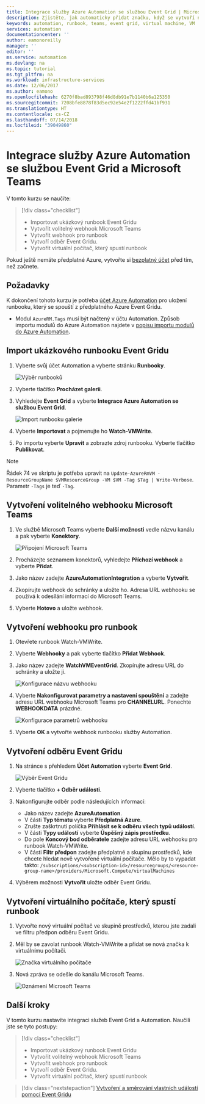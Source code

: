 ```yaml
---
title: Integrace služby Azure Automation se službou Event Grid | Microsoft Docs
description: Zjistěte, jak automaticky přidat značku, když se vytvoří nový virtuální počítač, a odeslat oznámení do Microsoft Teams.
keywords: automation, runbook, teams, event grid, virtual machine, VM
services: automation
documentationcenter: ''
author: eamonoreilly
manager: ''
editor: ''
ms.service: automation
ms.devlang: na
ms.topic: tutorial
ms.tgt_pltfrm: na
ms.workload: infrastructure-services
ms.date: 12/06/2017
ms.author: eamono
ms.openlocfilehash: 6270f8bad893798f46d8db91e7b1140b6a125350
ms.sourcegitcommit: 7208bfe8878f83d5ec92e54e2f1222ffd41bf931
ms.translationtype: HT
ms.contentlocale: cs-CZ
ms.lasthandoff: 07/14/2018
ms.locfileid: "39049860"
---
```

# <a name="integrate-azure-automation-with-event-grid-and-microsoft-teams"></a>Integrace služby Azure Automation se službou Event Grid a Microsoft Teams

V tomto kurzu se naučíte:

> [!div class="checklist"]
> * Importovat ukázkový runbook Event Gridu
> * Vytvořit volitelný webhook Microsoft Teams
> * Vytvořit webhook pro runbook
> * Vytvoří odběr Event Gridu.
> * Vytvořit virtuální počítač, který spustí runbook

Pokud ještě nemáte předplatné Azure, vytvořte si [bezplatný účet](https://azure.microsoft.com/free/?WT.mc_id=A261C142F) před tím, než začnete.

## <a name="prerequisites"></a>Požadavky

K dokončení tohoto kurzu je potřeba [účet Azure Automation](../automation/automation-offering-get-started.md) pro uložení runbooku, který se spouští z předplatného Azure Event Gridu.

* Modul `AzureRM.Tags` musí být načtený v účtu Automation. Způsob importu modulů do Azure Automation najdete v [popisu importu modulů do Azure Automation](../automation/automation-update-azure-modules.md).

## <a name="import-an-event-grid-sample-runbook"></a>Import ukázkového runbooku Event Gridu

1. Vyberte svůj účet Automation a vyberte stránku **Runbooky**.

   ![Výběr runbooků](./media/ensure-tags-exists-on-new-virtual-machines/select-runbooks.png)

2. Vyberte tlačítko **Procházet galerii**.

3. Vyhledejte **Event Grid** a vyberte **Integrace Azure Automation se službou Event Grid**.

    ![Import runbooku galerie](media/ensure-tags-exists-on-new-virtual-machines/gallery-event-grid.png)

4. Vyberte **Importovat** a pojmenujte ho **Watch-VMWrite**.

5. Po importu vyberte **Upravit** a zobrazte zdroj runbooku. Vyberte tlačítko **Publikovat**.

> [!NOTE]
> Řádek 74 ve skriptu je potřeba upravit na `Update-AzureRmVM -ResourceGroupName $VMResourceGroup -VM $VM -Tag $Tag | Write-Verbose`. Parametr `-Tags` je teď `-Tag`.

## <a name="create-an-optional-microsoft-teams-webhook"></a>Vytvoření volitelného webhooku Microsoft Teams

1. Ve službě Microsoft Teams vyberte **Další možnosti** vedle názvu kanálu a pak vyberte **Konektory**.

    ![Připojení Microsoft Teams](media/ensure-tags-exists-on-new-virtual-machines/teams-webhook.png)

2. Procházejte seznamem konektorů, vyhledejte **Příchozí webhook** a vyberte **Přidat**.

3. Jako název zadejte **AzureAutomationIntegration** a vyberte **Vytvořit**.

4. Zkopírujte webhook do schránky a uložte ho. Adresa URL webhooku se používá k odesílání informací do Microsoft Teams.

5. Vyberte **Hotovo** a uložte webhook.

## <a name="create-a-webhook-for-the-runbook"></a>Vytvoření webhooku pro runbook

1. Otevřete runbook Watch-VMWrite.

2. Vyberte **Webhooky** a pak vyberte tlačítko **Přidat Webhook**.

3. Jako název zadejte **WatchVMEventGrid**. Zkopírujte adresu URL do schránky a uložte ji.

    ![Konfigurace názvu webhooku](media/ensure-tags-exists-on-new-virtual-machines/copy-url.png)

4. Vyberte **Nakonfigurovat parametry a nastavení spouštění** a zadejte adresu URL webhooku Microsoft Teams pro **CHANNELURL**. Ponechte **WEBHOOKDATA** prázdné.

    ![Konfigurace parametrů webhooku](media/ensure-tags-exists-on-new-virtual-machines/configure-webhook-parameters.png)

5. Vyberte **OK** a vytvořte webhook runbooku služby Automation.


## <a name="create-an-event-grid-subscription"></a>Vytvoření odběru Event Gridu
1. Na stránce s přehledem **Účet Automation** vyberte **Event Grid**.

    ![Výběr Event Gridu](media/ensure-tags-exists-on-new-virtual-machines/select-event-grid.png)

2. Vyberte tlačítko **+ Odběr události**.

3. Nakonfigurujte odběr podle následujících informací:

    *   Jako název zadejte **AzureAutomation**.
    *   V části **Typ tématu** vyberte **Předplatná Azure**.
    *   Zrušte zaškrtnutí políčka **Přihlásit se k odběru všech typů událostí**.
    *   V části **Typy událostí** vyberte **Úspěšný zápis prostředku**.
    *   Do pole **Koncový bod odběratele** zadejte adresu URL webhooku pro runbook Watch-VMWrite.
    *   V části **Filtr předpon** zadejte předplatné a skupinu prostředků, kde chcete hledat nově vytvořené virtuální počítače. Mělo by to vypadat takto: `/subscriptions/<subscription-id>/resourcegroups/<resource-group-name>/providers/Microsoft.Compute/virtualMachines`

4. Výběrem možnosti **Vytvořit** uložte odběr Event Gridu.

## <a name="create-a-vm-that-triggers-the-runbook"></a>Vytvoření virtuálního počítače, který spustí runbook
1. Vytvořte nový virtuální počítač ve skupině prostředků, kterou jste zadali ve filtru předpon odběru Event Gridu.

2. Měl by se zavolat runbook Watch-VMWrite a přidat se nová značka k virtuálnímu počítači.

    ![Značka virtuálního počítače](media/ensure-tags-exists-on-new-virtual-machines/vm-tag.png)

3. Nová zpráva se odešle do kanálu Microsoft Teams.

    ![Oznámení Microsoft Teams](media/ensure-tags-exists-on-new-virtual-machines/teams-vm-message.png)

## <a name="next-steps"></a>Další kroky
V tomto kurzu nastavíte integraci služeb Event Grid a Automation. Naučili jste se tyto postupy:

> [!div class="checklist"]
> * Importovat ukázkový runbook Event Gridu
> * Vytvořit volitelný webhook Microsoft Teams
> * Vytvořit webhook pro runbook
> * Vytvoří odběr Event Gridu.
> * Vytvořit virtuální počítač, který spustí runbook

> [!div class="nextstepaction"]
> [Vytvoření a směrování vlastních událostí pomocí Event Gridu](../event-grid/custom-event-quickstart.md)
